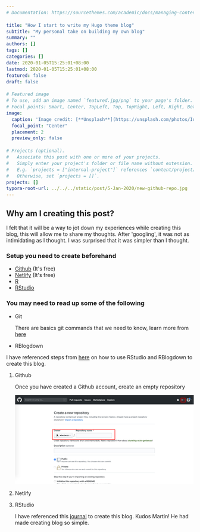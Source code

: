```yaml
---
# Documentation: https://sourcethemes.com/academic/docs/managing-content/

title: "How I start to write my Hugo theme blog"
subtitle: "My personal take on building my own blog"
summary: ""
authors: []
tags: []
categories: []
date: 2020-01-05T15:25:01+08:00
lastmod: 2020-01-05T15:25:01+08:00
featured: false
draft: false

# Featured image
# To use, add an image named `featured.jpg/png` to your page's folder.
# Focal points: Smart, Center, TopLeft, Top, TopRight, Left, Right, BottomLeft, Bottom, BottomRight.
image:
  caption: 'Image credit: [**Unsplash**](https://unsplash.com/photos/IuLgi9PWETU)'
  focal_point: "Center"
  placement: 2
  preview_only: false

# Projects (optional).
#   Associate this post with one or more of your projects.
#   Simply enter your project's folder or file name without extension.
#   E.g. `projects = ["internal-project"]` references `content/project/deep-learning/index.md`.
#   Otherwise, set `projects = []`.
projects: []
typora-root-url: ../../../static/post/5-Jan-2020/new-github-repo.jpg
---
```


## Why am I creating this post?

I felt that it will be a way to jot down my experiences while creating this blog, this will allow me to share my thoughts. After  'googling', it was not as intimidating as I thought. I was surprised that it was simpler than I thought.

### Setup you need to create beforehand

- [Github](https://github.com/) (It's free)
- [Netlify](https://www.netlify.com/) (It's free)
- [R](https://www.r-project.org/)
- [RStudio](https://www.rstudio.com/products/rstudio/)



### You may need to read up some of the following

- Git

  There are basics git commands that we need to know, learn more from [here](https://towardsdatascience.com/10-git-commands-that-will-get-you-started-right-now-94d814761919)

-  RBlogdown

  I have referenced steps from [here](https://www.storybench.org/how-to-build-a-website-with-blogdown-in-r/) on how to use RStudio and RBlogdown to create this blog.



1. Github

   Once you have created a Github account, create an empty repository 

   ![png](./image1.jpg)

   

   

1. Netlify

1. RStudio

   I have referenced this [journal](https://www.storybench.org/how-to-build-a-website-with-blogdown-in-r/) to create this blog.  Kudos Martin! He had made creating blog so simple.